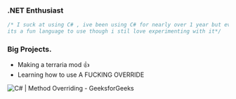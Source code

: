 ### .NET Enthusiast

```csharp
/* I suck at using C# , ive been using C# for nearly over 1 year but even with that i still have to use documentations and or help for nearly everything
its a fun language to use though i stil love experimenting with it*/
```
### Big Projects.

- Making a terraria mod 👍
- Learning how to use A FUCKING OVERRIDE
<img src="https://media.geeksforgeeks.org/wp-content/uploads/overriding-in-C-1.png" alt="C# | Method Overriding - GeeksforGeeks"/>



